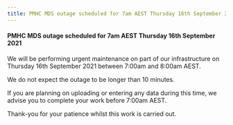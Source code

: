 ```yaml
---
title: PMHC MDS outage scheduled for 7am AEST Thursday 16th September 2021
---
```


#### PMHC MDS outage scheduled for 7am AEST Thursday 16th September 2021 ####

We will be performing urgent maintenance on part of our infrastructure on
Thursday 16th September 2021 between 7:00am and 8:00am AEST.

We do not expect the outage to be longer than 10 minutes.

If you are planning on uploading or entering any data during this time, we
advise you to complete your work before 7:00am AEST.

Thank-you for your patience whilst this work is carried out.
